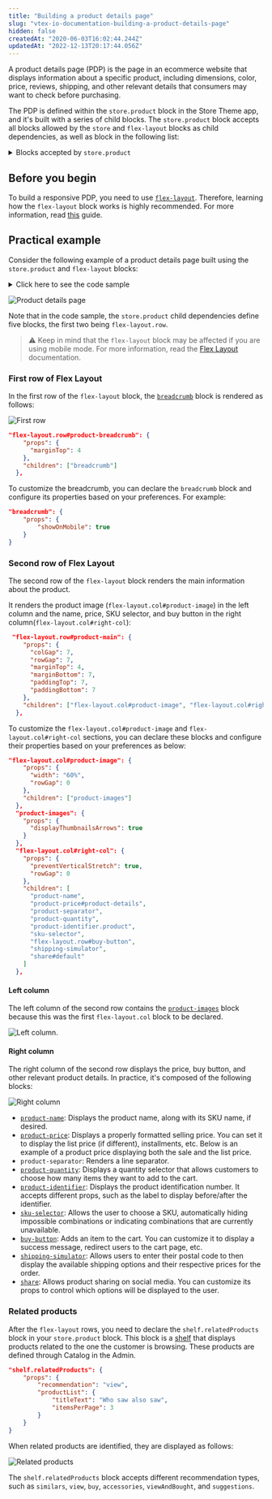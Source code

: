 ```yaml
---
title: "Building a product details page"
slug: "vtex-io-documentation-building-a-product-details-page"
hidden: false
createdAt: "2020-06-03T16:02:44.244Z"
updatedAt: "2022-12-13T20:17:44.056Z"
---
```


A product details page (PDP) is the page in an ecommerce website that displays information about a specific product, including dimensions, color, price, reviews, shipping, and other relevant details that consumers may want to check before purchasing.

The PDP is defined within the `store.product` block in the Store Theme app, and it's built with a series of child blocks. The `store.product` block accepts all blocks allowed by the `store` and `flex-layout` blocks as child dependencies, as well as block in the following list:

<details>
  <summary>Blocks accepted by <code>store.product</code></summary>

<ul>
  <li><code>availability-subscriber</code></li>
  <li><code>buy-button</code></li>
  <li><code>blog-related-posts</code></li>
  <li><code>breadcrumb</code></li>
  <li><code>product-add-to-list-button</code></li>
  <li><code>product-assembly-options</code></li>
  <li><code>product-availability</code></li>
  <li><code>product-brand</code></li>
  <li><code>product-details</code></li>
  <li><code>product-description</code></li>
  <li><code>product-highlights</code></li>
  <li><code>product-identifier</code></li>
  <li><code>product-images</code></li>
  <li><code>product-kit</code></li>
  <li><code>product-name</code></li>
  <li><code>product-price</code></li>
  <li><code>product-rating-inline</code></li>
  <li><code>product-rating-summary</code></li>
  <li><code>product-reviews</code></li>
  <li><code>product-teaser.product</code></li>
  <li><code>product-quantity</code></li>
  <li><code>product-questions-and-answers</code></li>
  <li><code>product-separator</code></li>
  <li><code>product-specifications</code></li>
  <li><code>share</code></li>
  <li><code>shipping-simulator</code></li>
  <li><code>sku-selector</code></li>
</ul>

> ℹ See the full and updated list [here](https://github.com/vtex-apps/store/blob/master/store/interfaces.json#L20).

</details>

<h2>Before you begin</h2>

To build a responsive PDP, you need to use [`flex-layout`](https://developers.vtex.com/docs/guides/vtex-flex-layout). Therefore, learning how the `flex-layout` block works is highly recommended. For more information, read [this](https://developers.vtex.com/docs/guides/vtex-io-documentation-using-flex-layout) guide.

## Practical example

Consider the following example of a product details page built using the `store.product` and `flex-layout` blocks:

<details>
  <summary>Click here to see the code sample</summary>

```json
{
  "store.product": {
    "children": [
      "flex-layout.row#product-breadcrumb",
      "flex-layout.row#product-main",
      "shelf.relatedProducts"
    ]
  },
  "flex-layout.row#product-breadcrumb": {
    "props": {
      "marginTop": 4
    },
    "children": ["breadcrumb"]
  },
  "flex-layout.row#product-main": {
    "props": {
      "colGap": 7,
      "rowGap": 7,
      "marginTop": 4,
      "marginBottom": 7,
      "paddingTop": 7,
      "paddingBottom": 7
    },
    "children": ["flex-layout.col#product-image", "flex-layout.col#right-col"]
  },
  "flex-layout.col#product-image": {
    "props": {
      "width": "60%",
      "rowGap": 0
    },
    "children": ["product-images"]
  },
  "product-images": {
    "props": {
      "displayThumbnailsArrows": true
    }
  },
  "flex-layout.col#right-col": {
    "props": {
      "preventVerticalStretch": true,
      "rowGap": 0
    },
    "children": [
      "product-name",
      "product-rating-summary",
      "product-price#product-details",
      "product-separator",
      "product-quantity",
      "product-identifier.product",
      "sku-selector",
      "flex-layout.row#buy-button",
      "availability-subscriber",
      "shipping-simulator",
      "share#default"
    ]
  },
  "product-price#product-details": {
    "props": {
      "showInstallments": true,
      "showSavings": true
    }
  },
  "flex-layout.row#buy-button": {
    "props": {
      "marginTop": 4,
      "marginBottom": 7
    },
    "children": ["buy-button"]
  },

  "share#default": {
    "props": {
      "social": {
        "Facebook": true,
        "WhatsApp": true,
        "Twitter": false,
        "Pinterest": true
      }
    }
  }
}

```

</details>

![Product details page](https://cdn.jsdelivr.net/gh/vtexdocs/dev-portal-content@main/images/vtex-io-documentation-building-a-product-details-page-0.png)

Note that in the code sample, the `store.product` child dependencies define five blocks, the first two being `flex-layout.row`.

> ⚠️ Keep in mind that the `flex-layout` block may be affected if you are using mobile mode. For more information, read the [Flex Layout](https://developers.vtex.com/docs/guides/vtex-io-documentation-using-flex-layout) documentation.

### First row of Flex Layout

In the first row of the `flex-layout` block, the [`breadcrumb`](https://developers.vtex.com/docs/guides/vtex-breadcrumb/) block is rendered as follows:

![First row](https://cdn.jsdelivr.net/gh/vtexdocs/dev-portal-content@main/images/vtex-io-documentation-building-a-product-details-page-1.png)

```json
"flex-layout.row#product-breadcrumb": {
    "props": {
      "marginTop": 4
    },
    "children": ["breadcrumb"]
  },
```

To customize the breadcrumb, you can declare the `breadcrumb` block and configure its properties based on your preferences. For example:

```json
"breadcrumb": {
    "props": {
        "showOnMobile": true
    }
}
```

### Second row of Flex Layout

The second row of the `flex-layout` block renders the main information about the product.

It renders the product image (`flex-layout.col#product-image`) in the left column and the name, price, SKU selector, and buy button in the right column(`flex-layout.col#right-col`):

```json
 "flex-layout.row#product-main": {
    "props": {
      "colGap": 7,
      "rowGap": 7,
      "marginTop": 4,
      "marginBottom": 7,
      "paddingTop": 7,
      "paddingBottom": 7
    },
    "children": ["flex-layout.col#product-image", "flex-layout.col#right-col"]
  },
```

To customize the `flex-layout.col#product-image` and `flex-layout.col#right-col` sections, you can declare these blocks and configure their properties based on your preferences as below:

```json
"flex-layout.col#product-image": {
    "props": {
      "width": "60%",
      "rowGap": 0
    },
    "children": ["product-images"]
  },
  "product-images": {
    "props": {
      "displayThumbnailsArrows": true
    }
  },
  "flex-layout.col#right-col": {
    "props": {
      "preventVerticalStretch": true,
      "rowGap": 0
    },
    "children": [
      "product-name",
      "product-price#product-details",
      "product-separator",
      "product-quantity",
      "product-identifier.product",
      "sku-selector",
      "flex-layout.row#buy-button",
      "shipping-simulator",
      "share#default"
    ]
  },
```

#### Left column

The left column of the second row contains the [`product-images`](https://developers.vtex.com/docs/guides/vtex-store-components-productimages) block because this was the first `flex-layout.col` block to be declared.

![Left column](https://cdn.jsdelivr.net/gh/vtexdocs/dev-portal-content@main/images/vtex-io-documentation-building-a-product-details-page-2.png).

#### Right column

The right column of the second row displays the price, buy button, and other relevant product details. In practice, it's composed of the following blocks:

![Right column](https://cdn.jsdelivr.net/gh/vtexdocs/dev-portal-content@main/images/vtex-io-documentation-building-a-product-details-page-3.png)

- [`product-name`](https://developers.vtex.com/docs/guides/vtex-store-components-productname): Displays the product name, along with its SKU name, if desired.
- [`product-price`](https://developers.vtex.com/docs/guides/vtex-store-components-productprice): Displays a properly formatted selling price. You can set it to display the list price (if different), installments, etc. Below is an example of a product price displaying both the sale and the list price.
- `product-separator`: Renders a line separator.
- [`product-quantity`](https://developers.vtex.com/docs/guides/vtex-product-quantity): Displays a quantity selector that allows customers to choose how many items they want to add to the cart.
- [`product-identifier`](https://developers.vtex.com/docs/guides/vtex-product-identifier): Displays the product identification number. It accepts different props, such as the label to display before/after the identifier.
- [`sku-selector`](https://developers.vtex.com/docs/guides/vtex-store-components-skuselector): Allows the user to choose a SKU, automatically hiding impossible combinations or indicating combinations that are currently unavailable.
- [`buy-button`](https://github.com/vtex-apps/store-components/tree/master/react/components/BuyButton): Adds an item to the cart. You can customize it to display a success message, redirect users to the cart page, etc.
- [`shipping-simulator`](https://developers.vtex.com/docs/guides/vtex-store-components-shippingsimulator): Allows users to enter their postal code to then display the available shipping options and their respective prices for the order.
- [`share`](https://developers.vtex.com/docs/guides/vtex-store-components-share): Allows product sharing on social media. You can customize its props to control which options will be displayed to the user.

### Related products

After the `flex-layout` rows, you need to declare the `shelf.relatedProducts` block in your `store.product` block. This block is a [shelf](https://developers.vtex.com/docs/guides/vtex-shelf/) that displays products related to the one the customer is browsing. These products are defined through Catalog in the Admin.

```json
"shelf.relatedProducts": {
    "props": {
        "recommendation": "view",
        "productList": {
            "titleText": "Who saw also saw",
            "itemsPerPage": 3
        }
    }
}
```

When related products are identified, they are displayed as follows:

![Related products](https://cdn.jsdelivr.net/gh/vtexdocs/dev-portal-content@main/images/vtex-io-documentation-building-a-product-details-page-4.png)

The `shelf.relatedProducts` block accepts different recommendation types, such as `similars`, `view`, `buy`, `accessories`, `viewAndBought`, and `suggestions`.
